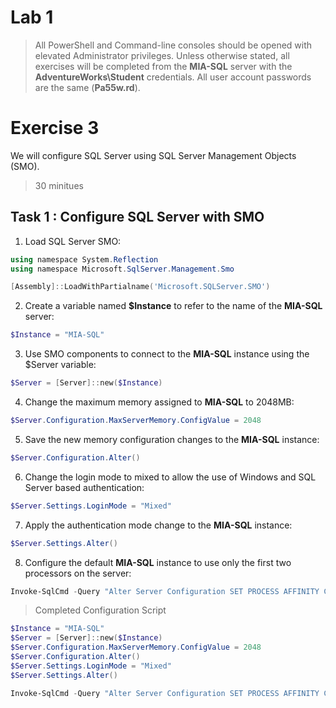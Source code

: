 # Lab 1

> All PowerShell and Command-line consoles should be opened with elevated Administrator privileges. Unless otherwise stated, all exercises will be completed from the **MIA-SQL** server with the **AdventureWorks\Student** credentials. All user account passwords are the same (**Pa55w.rd**).

# Exercise 3

We will configure SQL Server using SQL Server Management Objects (SMO).

> 30 minitues

## Task 1 : Configure SQL Server with SMO

1. Load SQL Server SMO:

```powershell
using namespace System.Reflection
using namespace Microsoft.SqlServer.Management.Smo

[Assembly]::LoadWithPartialname('Microsoft.SQLServer.SMO')
```

2. Create a variable named **$Instance** to refer to the name of the **MIA-SQL** server:

```powershell
$Instance = "MIA-SQL"
```

3. Use SMO components to connect to the **MIA-SQL** instance using the $Server variable: 

```powershell
$Server = [Server]::new($Instance)
```

4. Change the maximum memory assigned to **MIA-SQL** to 2048MB:

```powershell
$Server.Configuration.MaxServerMemory.ConfigValue = 2048
```

5. Save the new memory configuration changes to the **MIA-SQL** instance:

```powershell
$Server.Configuration.Alter()
```

6. Change the login mode to mixed to allow the use of Windows and SQL Server based authentication: 

```powershell
$Server.Settings.LoginMode = "Mixed"
```

7. Apply the authentication mode change to the **MIA-SQL** instance: 

```powershell
$Server.Settings.Alter()
```

8. Configure the default **MIA-SQL** instance to use only the first two processors on the server: 

```powershell
Invoke-SqlCmd -Query "Alter Server Configuration SET PROCESS AFFINITY CPU = 0 TO 1"
```

> Completed Configuration Script

```powershell
$Instance = "MIA-SQL"
$Server = [Server]::new($Instance)
$Server.Configuration.MaxServerMemory.ConfigValue = 2048
$Server.Configuration.Alter()
$Server.Settings.LoginMode = "Mixed"
$Server.Settings.Alter()

Invoke-SqlCmd -Query "Alter Server Configuration SET PROCESS AFFINITY CPU = 0 TO 1"
```


